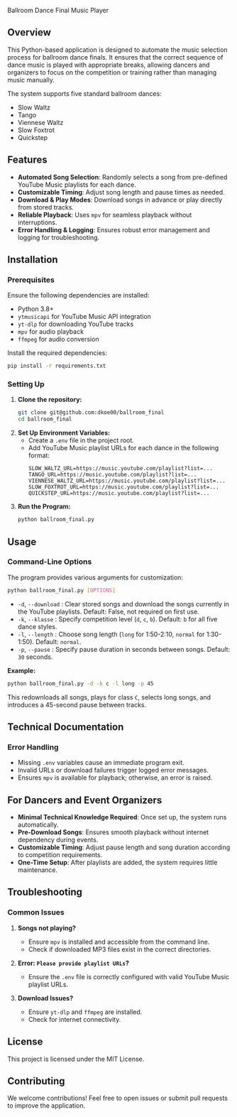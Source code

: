 Ballroom Dance Final Music Player

## Overview
This Python-based application is designed to automate the music selection process for ballroom dance finals. It ensures that the correct sequence of dance music is played with appropriate breaks, allowing dancers and organizers to focus on the competition or training rather than managing music manually.

The system supports five standard ballroom dances:
- Slow Waltz
- Tango
- Viennese Waltz
- Slow Foxtrot
- Quickstep

## Features
- **Automated Song Selection**: Randomly selects a song from pre-defined YouTube Music playlists for each dance.
- **Customizable Timing**: Adjust song length and pause times as needed.
- **Download & Play Modes**: Download songs in advance or play directly from stored tracks.
- **Reliable Playback**: Uses `mpv` for seamless playback without interruptions.
- **Error Handling & Logging**: Ensures robust error management and logging for troubleshooting.

## Installation
### Prerequisites
Ensure the following dependencies are installed:
- Python 3.8+
- `ytmusicapi` for YouTube Music API integration
- `yt-dlp` for downloading YouTube tracks
- `mpv` for audio playback
- `ffmpeg` for audio conversion

Install the required dependencies:
```bash
pip install -r requirements.txt
```

### Setting Up
1. **Clone the repository:**
   ```bash
   git clone git@github.com:dkoe00/ballroom_final
   cd ballroom_final
   ```
2. **Set Up Environment Variables:**
   - Create a `.env` file in the project root.
   - Add YouTube Music playlist URLs for each dance in the following format:
     ```env
     SLOW_WALTZ_URL=https://music.youtube.com/playlist?list=...
     TANGO_URL=https://music.youtube.com/playlist?list=...
     VIENNESE_WALTZ_URL=https://music.youtube.com/playlist?list=...
     SLOW_FOXTROT_URL=https://music.youtube.com/playlist?list=...
     QUICKSTEP_URL=https://music.youtube.com/playlist?list=...
     ```
3. **Run the Program:**
   ```bash
   python ballroom_final.py
   ```

## Usage
### Command-Line Options
The program provides various arguments for customization:
```bash
python ballroom_final.py [OPTIONS]
```
- `-d`, `--download` : Clear stored songs and download the songs currently in the YouTube playlists. Default: False, not required on first use.
- `-k`, `--klasse` : Specify competition level (`d`, `c`, `b`). Default: `b` for all five dance styles.
- `-l`, `--length` : Choose song length (`long` for 1:50-2:10, `normal` for 1:30-1:50). Default: `normal`.
- `-p`, `--pause` : Specify pause duration in seconds between songs. Default: `30` seconds.

**Example:**
```bash
python ballroom_final.py -d -k c -l long -p 45 
```
This redownloads all songs, plays for class `C`, selects long songs, and introduces a 45-second pause between tracks.

## Technical Documentation
### Error Handling
- Missing `.env` variables cause an immediate program exit.
- Invalid URLs or download failures trigger logged error messages.
- Ensures `mpv` is available for playback; otherwise, an error is raised.

## For Dancers and Event Organizers
- **Minimal Technical Knowledge Required**: Once set up, the system runs automatically.
- **Pre-Download Songs**: Ensures smooth playback without internet dependency during events.
- **Customizable Timing**: Adjust pause length and song duration according to competition requirements.
- **One-Time Setup**: After playlists are added, the system requires little maintenance.

## Troubleshooting
### Common Issues
1. **Songs not playing?**
   - Ensure `mpv` is installed and accessible from the command line.
   - Check if downloaded MP3 files exist in the correct directories.

2. **Error: `Please provide playlist URLs`?**
   - Ensure the `.env` file is correctly configured with valid YouTube Music playlist URLs.

3. **Download Issues?**
   - Ensure `yt-dlp` and `ffmpeg` are installed.
   - Check for internet connectivity.

## License
This project is licensed under the MIT License.

## Contributing
We welcome contributions! Feel free to open issues or submit pull requests to improve the application.


